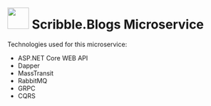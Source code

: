 ﻿# <img src="https://user-images.githubusercontent.com/96913617/221560480-f4f9aefd-e7b2-423c-90d2-df6ecc32de5f.png" width="48"> Scribble.Blogs Microservice
 
 Technologies used for this microservice:
 - ASP.NET Core WEB API
 - Dapper
 - MassTransit
 - RabbitMQ
 - GRPC
 - CQRS
